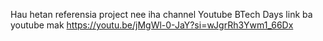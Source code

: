 Hau hetan referensia project nee iha channel Youtube BTech Days 
link ba youtube mak https://youtu.be/jMgWl-0-JaY?si=wJgrRh3Ywm1_66Dx
